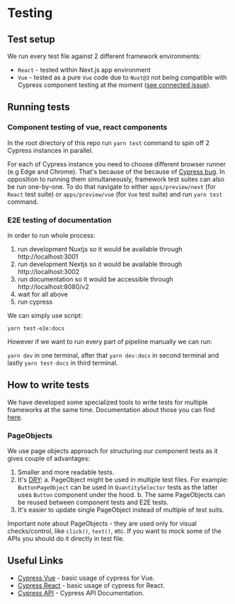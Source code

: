 # Testing

## Test setup

We run every test file against 2 different framework environments:

- `React` - tested within Next.js app environment
- `Vue` - tested as a pure `Vue` code due to `Nuxt@3` not being compatible with Cypress component testing at the moment ([see connected issue](https://github.com/nuxt/framework/issues/6496)).

## Running tests

### Component testing of vue, react components

In the root directory of this repo run `yarn test` command to spin off 2 Cypress instances in parallel.

For each of Cypress instance you need to choose different browser runner (e.g Edge and Chrome). That's because of the because of [Cypress bug](https://github.com/cypress-io/cypress/issues/5613).
In opposition to running them simultaneously, framework test suites can also be run one-by-one. To do that navigate to either `apps/preview/next` (for `React` test suite) or `apps/preview/vue` (for `Vue` test suite) and run `yarn test` command.

### E2E testing of documentation

In order to run whole process:

1. run development Nuxtjs so it would be available through http://localhost:3001
2. run development Nextjs so it would be available through http://localhost:3002
3. run documentation so it would be accessible through http://localhost:8080/v2
4. wait for all above
5. run cypress

We can simply use script:

`yarn test-e2e:docs`

However if we want to run every part of pipeline manually we can run:

`yarn dev` in one terminal, after that `yarn dev:docs` in second terminal and lastly `yarn test-docs` in third terminal.

## How to write tests

We have developed some specialized tools to write tests for multiple frameworks at the same time. Documentation about those you can find [here](https://github.com/vuestorefront/storefront-ui/blob/v2/packages/tests/README.md).

### PageObjects

We use page objects approach for structuring our component tests as it gives couple of advantages:

1. Smaller and more readable tests.
2. It's [DRY](https://pl.wikipedia.org/wiki/DRY):
  a. PageObject might be used in multiple test files. For example: `ButtonPageObject` can be used in `QuantitySelector` tests as the latter uses `Button` component under the hood.
  b. The same PageObjects can be reused between component tests and E2E tests.
3. It's easier to update single PageObject instead of multiple of test suits.

Important note about PageObjects - they are used only for visual checks/control, like `click()`, `text()`, etc. If you want to mock some of the APIs you should do it directly in test file.

## Useful Links

- [Cypress Vue](https://docs.cypress.io/guides/component-testing/quickstart-vue) - basic usage of cypress for Vue.
- [Cypress React](https://docs.cypress.io/guides/component-testing/quickstart-react) - basic usage of cypress for React.
- [Cypress API](https://docs.cypress.io/api/table-of-contents) - Cypress API Documentation.

